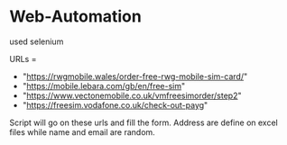 # Web-Automation
used selenium

URLs = 
- "https://rwgmobile.wales/order-free-rwg-mobile-sim-card/"
- "https://mobile.lebara.com/gb/en/free-sim"
- "https://www.vectonemobile.co.uk/vmfreesimorder/step2"
- "https://freesim.vodafone.co.uk/check-out-payg"

Script will go on these urls and fill the form. Address are define on excel files while name and email are random.

